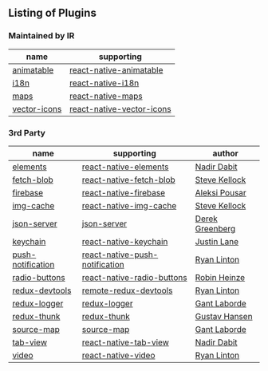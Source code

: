## Listing of Plugins

### Maintained by IR

name | supporting
-----|-----------
[animatable](https://github.com/infinitered/ignite-animatable) | [react-native-animatable](https://github.com/oblador/react-native-animatable)
[i18n](https://github.com/infinitered/ignite-i18n) | [react-native-i18n](https://github.com/AlexanderZaytsev/react-native-i18n)
[maps](https://github.com/infinitered/ignite-maps) | [react-native-maps](https://github.com/airbnb/react-native-maps)
[vector-icons](https://github.com/infinitered/ignite-vector-icons) | [react-native-vector-icons](https://github.com/oblador/react-native-vector-icons)

### 3rd Party
name | supporting | author
-----|------------|-------
[elements](https://github.com/dabit3/ignite-elements) | [react-native-elements](https://github.com/react-native-community/react-native-elements) | [Nadir Dabit](https://github.com/dabit3)
[fetch-blob](https://github.com/skellock/ignite-fetch-blob) | [react-native-fetch-blob](https://github.com/wkh237/react-native-fetch-blob) | [Steve Kellock](https://github.com/skellock)
[firebase](https://github.com/stoneman1/ignite-firebase) | [react-native-firebase](https://github.com/invertase/react-native-firebase) | [Aleksi Pousar](https://github.com/stoneman1)
[img-cache](https://github.com/skellock/ignite-img-cache) | [react-native-img-cache](https://github.com/wcandillon/react-native-img-cache) | [Steve Kellock](https://github.com/skellock)
[json-server](https://github.com/infinitered/ignite-json-server) | [json-server](https://github.com/typicode/json-server) | [Derek Greenberg](https://github.com/derekgreenberg)
[keychain](https://github.com/juddey/ignite-keychain) | [react-native-keychain](https://github.com/oblador/react-native-keychain) | [Justin Lane](https://github.com/juddey)
[push-notification](https://github.com/ryanlntn/ignite-push-notification) | [react-native-push-notification](https://github.com/zo0r/react-native-push-notification) | [Ryan Linton](https://github.com/ryanlntn)
[radio-buttons](https://github.com/robinheinze/ignite-radio-buttons) | [react-native-radio-buttons](https://github.com/ArnaudRinquin/react-native-radio-buttons) | [Robin Heinze](https://github.com/robinheinze)
[redux-devtools](https://github.com/infinitered/ignite-redux-devtools) | [remote-redux-devtools](https://github.com/zalmoxisus/remote-redux-devtools) | [Ryan Linton](https://github.com/ryanlntn)
[redux-logger](https://github.com/GantMan/ignite-redux-logger) | [redux-logger](https://github.com/evgenyrodionov/redux-logger) | [Gant Laborde](https://github.com/gantman)
[redux-thunk](https://github.com/kusti8/ignite-redux-thunk) | [redux-thunk](https://github.com/gaearon/redux-thunk) | [Gustav Hansen](https://github.com/kusti8)
[source-map](https://github.com/GantMan/ignite-source-map) | [source-map](https://github.com/mozilla/source-map) | [Gant Laborde](https://github.com/gantman)
[tab-view](https://github.com/dabit3/ignite-tab-view) | [react-native-tab-view](https://github.com/react-native-community/react-native-tab-view) | [Nadir Dabit](https://github.com/dabit3)
[video](https://github.com/ryanlntn/ignite-video) | [react-native-video](https://github.com/react-native-community/react-native-video) | [Ryan Linton](https://github.com/ryanlntn)
